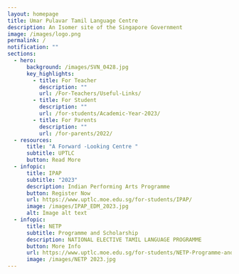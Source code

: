 ```yaml
---
layout: homepage
title: Umar Pulavar Tamil Language Centre
description: An Isomer site of the Singapore Government
image: /images/logo.png
permalink: /
notification: ""
sections:
  - hero:
      background: /images/SVN_0428.jpg
      key_highlights:
        - title: For Teacher
          description: ""
          url: /For-Teachers/Useful-Links/
        - title: For Student
          description: ""
          url: /for-students/Academic-Year-2023/
        - title: For Parents
          description: ""
          url: /for-parents/2022/
  - resources:
      title: "A Forward -Looking Centre "
      subtitle: UPTLC
      button: Read More
  - infopic:
      title: IPAP
      subtitle: "2023"
      description: Indian Performing Arts Programme
      button: Register Now
      url: https://www.uptlc.moe.edu.sg/for-students/IPAP/
      image: /images/IPAP_EDM_2023.jpg
      alt: Image alt text
  - infopic:
      title: NETP
      subtitle: Programme and Scholarship
      description: NATIONAL ELECTIVE TAMIL LANGUAGE PROGRAMME
      button: More Info
      url: https://www.uptlc.moe.edu.sg/for-students/NETP-Programme-and-Scholarship/
      image: /images/NETP 2023.jpg
---
```

